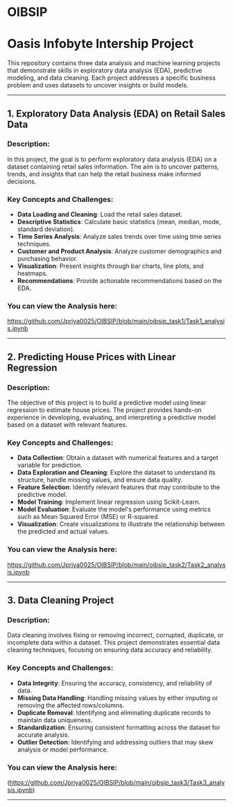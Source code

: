 # OIBSIP 
# Oasis Infobyte Intership Project

This repository contains three data analysis and machine learning projects that demonstrate skills in exploratory data analysis (EDA), predictive modeling, and data cleaning. Each project addresses a specific business problem and uses datasets to uncover insights or build models.

---

## 1. Exploratory Data Analysis (EDA) on Retail Sales Data

### Description:
In this project, the goal is to perform exploratory data analysis (EDA) on a dataset containing retail sales information. The aim is to uncover patterns, trends, and insights that can help the retail business make informed decisions.

### Key Concepts and Challenges:
- **Data Loading and Cleaning**: Load the retail sales dataset.
- **Descriptive Statistics**: Calculate basic statistics (mean, median, mode, standard deviation).
- **Time Series Analysis**: Analyze sales trends over time using time series techniques.
- **Customer and Product Analysis**: Analyze customer demographics and purchasing behavior.
- **Visualization**: Present insights through bar charts, line plots, and heatmaps.
- **Recommendations**: Provide actionable recommendations based on the EDA.

### You can view the Analysis here:
https://github.com/Jpriya0025/OIBSIP/blob/main/oibsip_task1/Task1_analysis.ipynb

---

## 2. Predicting House Prices with Linear Regression

### Description:
The objective of this project is to build a predictive model using linear regression to estimate house prices. The project provides hands-on experience in developing, evaluating, and interpreting a predictive model based on a dataset with relevant features.

### Key Concepts and Challenges:
- **Data Collection**: Obtain a dataset with numerical features and a target variable for prediction.
- **Data Exploration and Cleaning**: Explore the dataset to understand its structure, handle missing values, and ensure data quality.
- **Feature Selection**: Identify relevant features that may contribute to the predictive model.
- **Model Training**: Implement linear regression using Scikit-Learn.
- **Model Evaluation**: Evaluate the model's performance using metrics such as Mean Squared Error (MSE) or R-squared.
- **Visualization**: Create visualizations to illustrate the relationship between the predicted and actual values.

### You can view the Analysis here:
https://github.com/Jpriya0025/OIBSIP/blob/main/oibsip_task2/Task2_analysis.ipynb

---

## 3. Data Cleaning Project

### Description:
Data cleaning involves fixing or removing incorrect, corrupted, duplicate, or incomplete data within a dataset. This project demonstrates essential data cleaning techniques, focusing on ensuring data accuracy and reliability.

### Key Concepts and Challenges:
- **Data Integrity**: Ensuring the accuracy, consistency, and reliability of data.
- **Missing Data Handling**: Handling missing values by either imputing or removing the affected rows/columns.
- **Duplicate Removal**: Identifying and eliminating duplicate records to maintain data uniqueness.
- **Standardization**: Ensuring consistent formatting across the dataset for accurate analysis.
- **Outlier Detection**: Identifying and addressing outliers that may skew analysis or model performance.

### You can view the Analysis here:
(https://github.com/Jpriya0025/OIBSIP/blob/main/oibsip_task3/Task3_analysis.ipynb)

---

